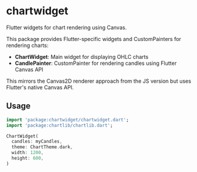 # chartwidget

Flutter widgets for chart rendering using Canvas.

This package provides Flutter-specific widgets and CustomPainters for rendering charts:

- **ChartWidget**: Main widget for displaying OHLC charts
- **CandlePainter**: CustomPainter for rendering candles using Flutter Canvas API

This mirrors the Canvas2D renderer approach from the JS version but uses Flutter's native Canvas API.

## Usage

```dart
import 'package:chartwidget/chartwidget.dart';
import 'package:chartlib/chartlib.dart';

ChartWidget(
  candles: myCandles,
  theme: ChartTheme.dark,
  width: 1200,
  height: 600,
)
```
